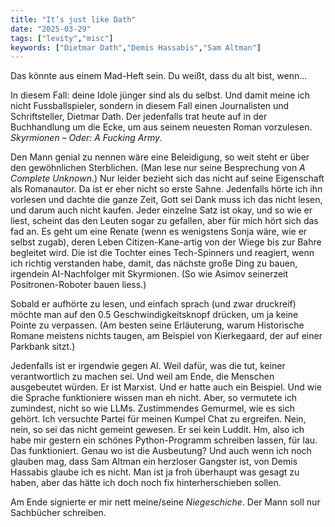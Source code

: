 ```yaml
---
title: "It’s just like Dath"
date: "2025-03-29"
tags: ["levity","misc"]
keywords: ["Dietmar Dath","Demis Hassabis","Sam Altman"]
---
```

Das könnte aus einem Mad-Heft sein. Du weißt, dass du alt bist, wenn...

In diesem Fall: deine Idole jünger sind als du selbst. Und damit meine ich nicht Fussballspieler, sondern in diesem Fall einen Journalisten und Schriftsteller, Dietmar Dath. Der jedenfalls trat heute auf in der Buchhandlung um die Ecke, um aus seinem neuesten Roman vorzulesen. *Skyrmionen – Oder: A Fucking Army*.

Den Mann genial zu nennen wäre eine Beleidigung, so weit steht er über den gewöhnlichen Sterblichen. (Man lese nur seine Besprechung von *A Complete Unknown*.) Nur leider bezieht sich das nicht auf seine Eigenschaft als Romanautor. Da ist er eher nicht so erste Sahne. Jedenfalls hörte ich ihn vorlesen und dachte die ganze Zeit, Gott sei Dank muss ich das nicht lesen, und darum auch nicht kaufen. Jeder einzelne Satz ist okay, und so wie er liest, scheint das den Leuten sogar zu gefallen, aber für mich hört sich das fad an. Es geht um eine Renate (wenn es wenigstens Sonja wäre, wie er selbst zugab), deren Leben Citizen-Kane-artig von der Wiege bis zur Bahre begleitet wird. Die ist die Tochter eines Tech-Spinners und reagiert, wenn ich richtig verstanden habe, damit, das nächste große Ding zu bauen, irgendein AI-Nachfolger mit Skyrmionen. (So wie Asimov seinerzeit Positronen-Roboter bauen liess.) 

Sobald er aufhörte zu lesen, und einfach sprach (und zwar druckreif) möchte man auf den 0.5 Geschwindigkeitsknopf drücken, um ja keine Pointe zu verpassen. (Am besten seine Erläuterung, warum Historische Romane meistens nichts taugen, am Beispiel von Kierkegaard, der auf einer Parkbank sitzt.)

Jedenfalls ist er irgendwie gegen AI. Weil dafür, was die tut, keiner verantwortlich zu machen sei. Und weil am Ende, die Menschen ausgebeutet würden. Er ist Marxist. Und er hatte auch ein Beispiel. Und wie die Sprache funktioniere wissen man eh nicht. Aber, so vermutete ich zumindest, nicht so wie LLMs. Zustimmendes Gemurmel, wie es sich gehört. Ich versuchte Partei für meinen Kumpel Chat zu ergreifen. Nein, nein, so sei das nicht gemeint gewesen. Er sei kein Luddit. Hm, also ich habe mir gestern ein schönes Python-Programm schreiben lassen, für lau. Das funktioniert. Genau wo ist die Ausbeutung? Und auch wenn ich noch glauben mag, dass Sam Altman ein herzloser Gangster ist, von Demis Hassabis glaube ich es nicht. Man ist ja froh überhaupt was gesagt zu haben, aber das hätte ich doch noch fix hinterherschieben sollen.

Am Ende signierte er mir nett meine/seine *Niegeschiche*. Der Mann soll nur Sachbücher schreiben.